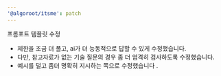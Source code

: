 ```yaml
---
'@algoroot/itsme': patch
---
```


프롬포트 템플릿 수정

- 제한을 조금 더 풀고, ai가 더 능동적으로 답할 수 있게 수정했습니다.
- 다만, 참고자료가 없는 기술 질문의 경우 좀 더 엄격히 검사하도록 수정했습니다.
- 예시를 덜고 좀더 명확히 지시하는 쪽으로 수정했습니다 .
